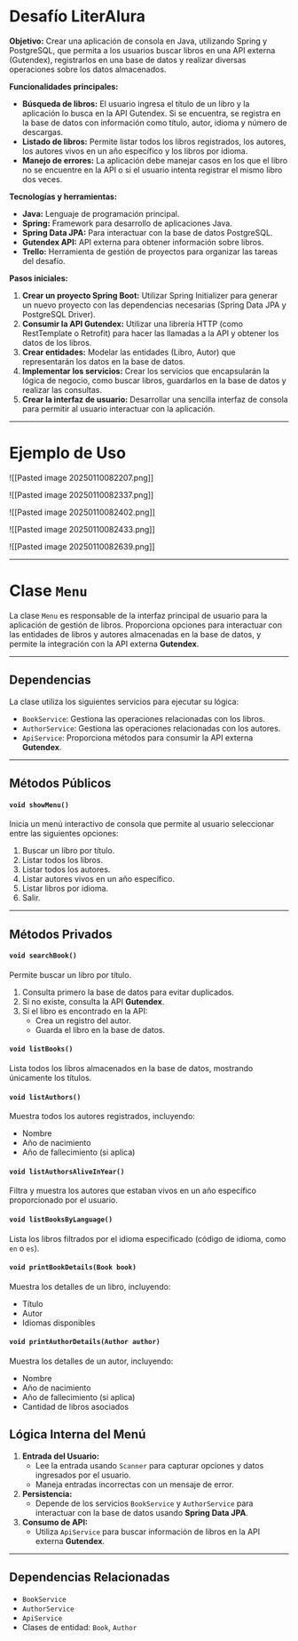 # Desafío LiterAlura

**Objetivo:** Crear una aplicación de consola en Java, utilizando Spring y PostgreSQL, que permita a los usuarios buscar libros en una API externa (Gutendex), registrarlos en una base de datos y realizar diversas operaciones sobre los datos almacenados.

**Funcionalidades principales:**
- **Búsqueda de libros:** El usuario ingresa el título de un libro y la aplicación lo busca en la API Gutendex. Si se encuentra, se registra en la base de datos con información como título, autor, idioma y número de descargas.
- **Listado de libros:** Permite listar todos los libros registrados, los autores, los autores vivos en un año específico y los libros por idioma.
- **Manejo de errores:** La aplicación debe manejar casos en los que el libro no se encuentre en la API o si el usuario intenta registrar el mismo libro dos veces.

**Tecnologías y herramientas:**
- **Java:** Lenguaje de programación principal.
- **Spring:** Framework para desarrollo de aplicaciones Java.
- **Spring Data JPA:** Para interactuar con la base de datos PostgreSQL.
- **Gutendex API:** API externa para obtener información sobre libros.
- **Trello:** Herramienta de gestión de proyectos para organizar las tareas del desafío.

**Pasos iniciales:**
1. **Crear un proyecto Spring Boot:** Utilizar Spring Initializer para generar un nuevo proyecto con las dependencias necesarias (Spring Data JPA y PostgreSQL Driver).
2. **Consumir la API Gutendex:** Utilizar una librería HTTP (como RestTemplate o Retrofit) para hacer las llamadas a la API y obtener los datos de los libros.
3. **Crear entidades:** Modelar las entidades (Libro, Autor) que representarán los datos en la base de datos.
4. **Implementar los servicios:** Crear los servicios que encapsularán la lógica de negocio, como buscar libros, guardarlos en la base de datos y realizar las consultas.
5. **Crear la interfaz de usuario:** Desarrollar una sencilla interfaz de consola para permitir al usuario interactuar con la aplicación.

---
# Ejemplo de Uso

![[Pasted image 20250110082207.png]]

![[Pasted image 20250110082337.png]]

![[Pasted image 20250110082402.png]]

![[Pasted image 20250110082433.png]]

![[Pasted image 20250110082639.png]]

---
# Clase `Menu`

La clase `Menu` es responsable de la interfaz principal de usuario para la aplicación de gestión de libros. Proporciona opciones para interactuar con las entidades de libros y autores almacenadas en la base de datos, y permite la integración con la API externa **Gutendex**.

---
## Dependencias

La clase utiliza los siguientes servicios para ejecutar su lógica:

- `BookService`: Gestiona las operaciones relacionadas con los libros.
- `AuthorService`: Gestiona las operaciones relacionadas con los autores.
- `ApiService`: Proporciona métodos para consumir la API externa **Gutendex**.

---
## Métodos Públicos

#### `void showMenu()`

Inicia un menú interactivo de consola que permite al usuario seleccionar entre las siguientes opciones:

1. Buscar un libro por título.
2. Listar todos los libros.
3. Listar todos los autores.
4. Listar autores vivos en un año específico.
5. Listar libros por idioma.
6. Salir.

---
## Métodos Privados

#### `void searchBook()`

Permite buscar un libro por título.

1. Consulta primero la base de datos para evitar duplicados.
2. Si no existe, consulta la API **Gutendex**.
3. Si el libro es encontrado en la API:
    - Crea un registro del autor.
    - Guarda el libro en la base de datos.

#### `void listBooks()`

Lista todos los libros almacenados en la base de datos, mostrando únicamente los títulos.

#### `void listAuthors()`

Muestra todos los autores registrados, incluyendo:

- Nombre
- Año de nacimiento
- Año de fallecimiento (si aplica)

#### `void listAuthorsAliveInYear()`

Filtra y muestra los autores que estaban vivos en un año específico proporcionado por el usuario.

#### `void listBooksByLanguage()`

Lista los libros filtrados por el idioma especificado (código de idioma, como `en` o `es`).

#### `void printBookDetails(Book book)`

Muestra los detalles de un libro, incluyendo:

- Título
- Autor
- Idiomas disponibles

#### `void printAuthorDetails(Author author)`

Muestra los detalles de un autor, incluyendo:

- Nombre
- Año de nacimiento
- Año de fallecimiento (si aplica)
- Cantidad de libros asociados
## Lógica Interna del Menú
1. **Entrada del Usuario:**
    - Lee la entrada usando `Scanner` para capturar opciones y datos ingresados por el usuario.
    - Maneja entradas incorrectas con un mensaje de error.
2. **Persistencia:**
    - Depende de los servicios `BookService` y `AuthorService` para interactuar con la base de datos usando **Spring Data JPA**.
3. **Consumo de API:**
    - Utiliza `ApiService` para buscar información de libros en la API externa **Gutendex**.

---
## Dependencias Relacionadas

- `BookService`
- `AuthorService`
- `ApiService`
- Clases de entidad: `Book`, `Author`
